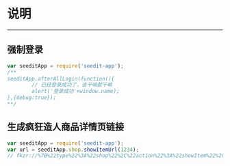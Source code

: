 # 说明

---

## 强制登录

````javascript
var seeditApp = require('seedit-app');
/**
seeditApp.afterAllLogin(function(){
        // 已经登录成功了，该干嘛就干嘛
        alert('登录成功'+window.name);
},{debug:true});
**/
````
## 生成疯狂造人商品详情页链接

````javascript
var seeditApp = require('seedit-app');
var url = seeditApp.shop.showItemUrl(1234);
// fkzr://%7B%22type%22%3A%22shop%22%2C%22action%22%3A%22showItem%22%2C%22itemId%22%3A1234%2C%22itemIdType%22%3A1%7D
````
